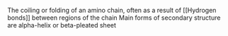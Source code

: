 The coiling or folding of an amino chain, often as a result of [[Hydrogen bonds]] between regions of the chain
Main forms of secondary structure are alpha-helix or beta-pleated sheet
